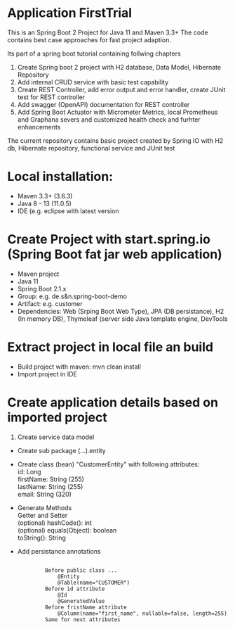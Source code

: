 # Application FirstTrial

This is an Spring Boot 2 Project for Java 11 and Maven 3.3+ 
The code contains best case approaches for fast project adaption.

Its part of a spring boot tutorial containing follwing chapters
1. Create Spring boot 2 project with H2 database, Data Model, Hibernate Repository
2. Add internal CRUD service with basic test capability
3. Create REST Controller, add error output and error handler, create JUnit test for REST controller
4. Add swagger (OpenAPI) documentation for REST controller
5. Add Spring Boot Actuator with Micrometer Metrics, local Prometheus and Graphana severs and customized health check and furhter enhancements

The current repository contains basic project created by Spring IO with H2 db, Hibernate repository, functional service and JUnit test

# Local installation:
* Maven 3.3+ (3.6.3)
* Java 8 - 13 (11.0.5)
* IDE (e.g. eclipse with latest version

# Create Project with start.spring.io (Spring Boot fat jar web application)
* Maven project
* Java 11
* Spring Boot 2.1.x
* Group: e.g. de.s&n.spring-boot-demo
* Artifact: e.g. customer
* Dependencies: Web (Srping Boot Web Type), JPA (DB persistance), H2 (In memory DB), Thymeleaf (server side Java template engine, DevTools

# Extract project in local file an build
* Build project with maven: mvn clean install
* Import project in IDE

# Create application details based on imported project
1. Create service data model
* Create sub package (...).entity
* Create class (bean) "CustomerEntity" with following attributes:
<br> id: Long
<br> firstName: String (255)
<br> lastName: String (255)
<br> email: String (320)

* Generate Methods
<br> Getter and Setter
<br> (optional) hashCode(): int
<br> (optional) equals(Object): boolean
<br> toString(): String
		
* Add persistance annotations
<pre><code>
			Before public class ...
				@Entity
				@Table(name="CUSTOMER")
			Before id attribute
				@Id
				@GeneratedValue
			Before fristName attribute
				@Column(name="first_name", nullable=false, length=255)
			Same for next attributes
</pre></code>
